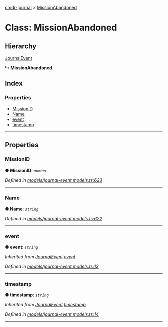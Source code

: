 [cmdr-journal](../README.md) > [MissionAbandoned](../classes/missionabandoned.md)



# Class: MissionAbandoned

## Hierarchy


 [JournalEvent](journalevent.md)

**↳ MissionAbandoned**







## Index

### Properties

* [MissionID](missionabandoned.md#missionid)
* [Name](missionabandoned.md#name)
* [event](missionabandoned.md#event)
* [timestamp](missionabandoned.md#timestamp)



---
## Properties
<a id="missionid"></a>

###  MissionID

**●  MissionID**:  *`number`* 

*Defined in [models/journal-event.models.ts:623](https://github.com/chrisbruford/cmdr-journal/blob/1e4d048/src/models/journal-event.models.ts#L623)*





___

<a id="name"></a>

###  Name

**●  Name**:  *`string`* 

*Defined in [models/journal-event.models.ts:622](https://github.com/chrisbruford/cmdr-journal/blob/1e4d048/src/models/journal-event.models.ts#L622)*





___

<a id="event"></a>

###  event

**●  event**:  *`string`* 

*Inherited from [JournalEvent](journalevent.md).[event](journalevent.md#event)*

*Defined in [models/journal-event.models.ts:13](https://github.com/chrisbruford/cmdr-journal/blob/1e4d048/src/models/journal-event.models.ts#L13)*





___

<a id="timestamp"></a>

###  timestamp

**●  timestamp**:  *`string`* 

*Inherited from [JournalEvent](journalevent.md).[timestamp](journalevent.md#timestamp)*

*Defined in [models/journal-event.models.ts:14](https://github.com/chrisbruford/cmdr-journal/blob/1e4d048/src/models/journal-event.models.ts#L14)*





___



